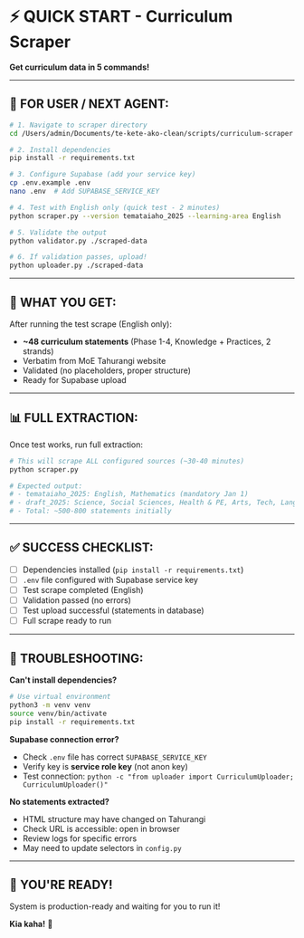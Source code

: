 # ⚡ QUICK START - Curriculum Scraper

**Get curriculum data in 5 commands!**

---

## 🚀 **FOR USER / NEXT AGENT:**

```bash
# 1. Navigate to scraper directory
cd /Users/admin/Documents/te-kete-ako-clean/scripts/curriculum-scraper

# 2. Install dependencies
pip install -r requirements.txt

# 3. Configure Supabase (add your service key)
cp .env.example .env
nano .env  # Add SUPABASE_SERVICE_KEY

# 4. Test with English only (quick test - 2 minutes)
python scraper.py --version temataiaho_2025 --learning-area English

# 5. Validate the output
python validator.py ./scraped-data

# 6. If validation passes, upload!
python uploader.py ./scraped-data
```

---

## 🎯 **WHAT YOU GET:**

After running the test scrape (English only):
- **~48 curriculum statements** (Phase 1-4, Knowledge + Practices, 2 strands)
- Verbatim from MoE Tahurangi website
- Validated (no placeholders, proper structure)
- Ready for Supabase upload

---

## 📊 **FULL EXTRACTION:**

Once test works, run full extraction:
```bash
# This will scrape ALL configured sources (~30-40 minutes)
python scraper.py

# Expected output:
# - temataiaho_2025: English, Mathematics (mandatory Jan 1)
# - draft_2025: Science, Social Sciences, Health & PE, Arts, Tech, Languages
# - Total: ~500-800 statements initially
```

---

## ✅ **SUCCESS CHECKLIST:**

- [ ] Dependencies installed (`pip install -r requirements.txt`)
- [ ] `.env` file configured with Supabase service key
- [ ] Test scrape completed (English)
- [ ] Validation passed (no errors)
- [ ] Test upload successful (statements in database)
- [ ] Full scrape ready to run

---

## 🐛 **TROUBLESHOOTING:**

**Can't install dependencies?**
```bash
# Use virtual environment
python3 -m venv venv
source venv/bin/activate
pip install -r requirements.txt
```

**Supabase connection error?**
- Check `.env` file has correct `SUPABASE_SERVICE_KEY`
- Verify key is **service role key** (not anon key)
- Test connection: `python -c "from uploader import CurriculumUploader; CurriculumUploader()"`

**No statements extracted?**
- HTML structure may have changed on Tahurangi
- Check URL is accessible: open in browser
- Review logs for specific errors
- May need to update selectors in `config.py`

---

## 🎉 **YOU'RE READY!**

System is production-ready and waiting for you to run it!

**Kia kaha!** 🚀

